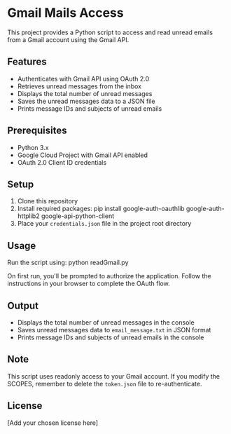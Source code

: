 # Gmail Mails Access

This project provides a Python script to access and read unread emails from a Gmail account using the Gmail API.

## Features

- Authenticates with Gmail API using OAuth 2.0
- Retrieves unread messages from the inbox
- Displays the total number of unread messages
- Saves the unread messages data to a JSON file
- Prints message IDs and subjects of unread emails

## Prerequisites

- Python 3.x
- Google Cloud Project with Gmail API enabled
- OAuth 2.0 Client ID credentials

## Setup

1. Clone this repository
2. Install required packages:
pip install google-auth-oauthlib google-auth-httplib2 google-api-python-client
3. Place your `credentials.json` file in the project root directory

## Usage

Run the script using:
python readGmail.py

On first run, you'll be prompted to authorize the application. Follow the instructions in your browser to complete the OAuth flow.

## Output

- Displays the total number of unread messages in the console
- Saves unread messages data to `email_message.txt` in JSON format
- Prints message IDs and subjects of unread emails in the console

## Note

This script uses readonly access to your Gmail account. If you modify the SCOPES, remember to delete the `token.json` file to re-authenticate.

## License

[Add your chosen license here]
